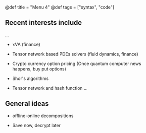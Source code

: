 @def title = "Menu 4"
@def tags = ["syntax", "code"]


## Recent interests include
...
- xVA (finance)

- Tensor network based PDEs solvers (fluid dynamics, finance)

- Crypto currency option pricing (Once quantum computer news happens, buy put options)

- Shor's algorithms 

- Tensor network and hash function
...


## General ideas

- offline-online decompositions

- Save now, decrypt later

